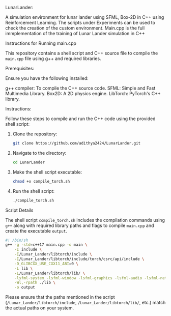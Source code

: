 LunarLander:

A simulation environment for lunar lander using SFML, Box-2D in C++ using Reinforcement Learning. The scripts under Experiments can be used to check the creation of the custom environment. 
Main.cpp is the full immplementation of the training of Lunar Lander simulation in C++

Instructions for Running main.cpp

This repository contains a shell script and C++ source file to compile the `main.cpp` file using g++ and required libraries.

Prerequisites:

Ensure you have the following installed:

g++ compiler: To compile the C++ source code.
SFML: Simple and Fast Multimedia Library.
Box2D: A 2D physics engine.
LibTorch: PyTorch's C++ library.

Instructions:

Follow these steps to compile and run the C++ code using the provided shell script:

1. Clone the repository:

   ```bash
   git clone https://github.com/adithya2424/LunarLander.git
   ```

2. Navigate to the directory:

   ```bash
   cd LunarLander
   ```

3. Make the shell script executable:

   ```bash
   chmod +x compile_torch.sh
   ```

4. Run the shell script:

   ```bash
   ./compile_torch.sh
   ```

Script Details

The shell script `compile_torch.sh` includes the compilation commands using `g++` along with required library paths and flags to compile `main.cpp` and create the executable `output`.

```bash
#! /bin/sh
g++ -g -std=c++17 main.cpp -o main \
    -I include \
    -I/Lunar_Lander/libtorch/include \
    -I/Lunar_Lander/libtorch/include/torch/csrc/api/include \
    -D_GLIBCXX_USE_CXX11_ABI=0 \
    -L lib \
    -L/Lunar_Lander/libtorch/lib/ \
    -lsfml-system -lsfml-window -lsfml-graphics -lsfml-audio -lsfml-network -lbox2d -ltorch -lc10 -ltorch_cpu \
    -Wl,-rpath ./lib \
    -o output
```

Please ensure that the paths mentioned in the script (`/Lunar_Lander/libtorch/include`, `/Lunar_Lander/libtorch/lib/`, etc.) match the actual paths on your system.

